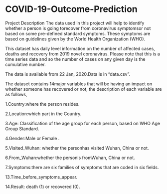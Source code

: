# COVID-19-Outcome-Prediction
Project Description
The data used in this project will help to identify whether a person is going torecover from coronavirus symptomsor not based on some pre-defined standard symptoms. These symptoms are based on guidelines given by the World Health Organization (WHO).

This dataset has daily level information on the number of affected cases, deaths and recovery from 2019 novel coronavirus. Please note that this is a time series data and so the number of cases on any given day is the cumulative number.

The data is available from 22 Jan, 2020.Data is in “data.csv”.

The dataset contains 14major variables that will be having an impact on whether someone has recovered or not, the description of each variable are as follows,

1.Country:where the person resides.  

2.Location:which part in the Country.  

3.Age: Classification of the age group for each person, based on WHO Age Group Standard.  

4.Gender:Male or Female .  

5.Visited_Wuhan: whether the personhas visited Wuhan, China or not.  

6.From_Wuhan:whether the personis fromWuhan, China or not.  

7.Symptoms:there are six families of symptoms that are coded in six fields.  

13.Time_before_symptoms_appear.  

14.Result: death (1) or recovered (0).

